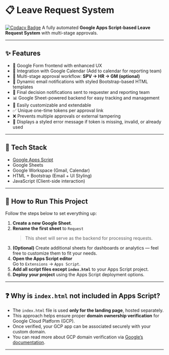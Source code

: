 # 📋 Leave Request System
[![Codacy Badge](https://app.codacy.com/project/badge/Grade/9d847cad0c874e0f9ec4e3948080117a)](https://app.codacy.com/gh/anugrahiyyan/Approval-Leave-Request/dashboard?utm_source=gh&utm_medium=referral&utm_content=&utm_campaign=Badge_grade)
A fully automated **Google Apps Script-based Leave Request System** with multi-stage approvals.

---

## ✨ Features

- 📝 Google Form frontend with enhanced UX
- 📆 Integration with Google Calendar (Add to calendar for reporting team)
- 🔄 Multi-stage approval workflow: **SPV → HR → GM (optional)**
- 📧 Dynamic email notifications with styled Bootstrap-based HTML templates
- 📨 Final decision notifications sent to requester and reporting team
- 📊 Google Sheet-powered backend for easy tracking and management
- 🔄 Easily customizable and extendable
- ✅ Unique one-time tokens per approval link
- ❌ Prevents multiple approvals or external tampering
- 🚫 Displays a styled error message if token is missing, invalid, or already used

---

## 🚀 Tech Stack

- [Google Apps Script](https://developers.google.com/apps-script)
- Google Sheets
- Google Workspace (Gmail, Calendar)
- HTML + Bootstrap (Email + UI Styling)
- JavaScript (Client-side interaction)

---

## 🚀 How to Run This Project

Follow the steps below to set everything up:

1. **Create a new Google Sheet**.
2. **Rename the first sheet** to `Request`  
   > This sheet will serve as the backend for processing requests.
3. **(Optional)** Create additional sheets for dashboards or analytics — feel free to customize them to fit your needs.
4. **Open the Apps Script editor**  
   Go to `Extensions` → `Apps Script`.
5. **Add all script files except `index.html`** to your Apps Script project.
6. **Deploy your project** using the Apps Script deployment options.

---

## ❓ Why is `index.html` not included in Apps Script?

- The `index.html` file is used **only for the landing page**, hosted separately.
- This approach helps ensure proper **domain ownership verification** for Google Cloud Platform (GCP).
- Once verified, your GCP app can be associated securely with your custom domain.
- You can read more about GCP domain verification via [Google’s documentation](https://support.google.com/cloud/answer/9110914).

---

